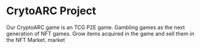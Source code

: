 # CrytoARC Project
Our CryptoARC game is an TCG P2E game. Gambling games as the next generation of NFT games. 
Grow items acquired in the game and sell them in the NFT Market. market
